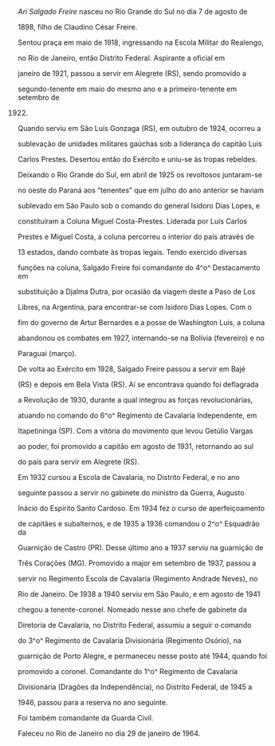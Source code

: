 

*Ari Salgado Freire* nasceu no Rio Grande do Sul no dia 7 de agosto de

1898, filho de Claudino César Freire.



Sentou praça em maio de 1918, ingressando na Escola Militar do Realengo,

no Rio de Janeiro, então Distrito Federal. Aspirante a oficial em

janeiro de 1921, passou a servir em Alegrete (RS), sendo promovido a

segundo-tenente em maio do mesmo ano e a primeiro-tenente em setembro de

1922.



Quando serviu em São Luís Gonzaga (RS), em outubro de 1924, ocorreu a

sublevação de unidades militares gaúchas sob a liderança do capitão Luís

Carlos Prestes. Desertou então do Exército e uniu-se às tropas rebeldes.

Deixando o Rio Grande do Sul, em abril de 1925 os revoltosos juntaram-se

no oeste do Paraná aos “tenentes” que em julho do ano anterior se haviam

sublevado em São Paulo sob o comando do general Isidoro Dias Lopes, e

constituíram a Coluna Miguel Costa-Prestes. Liderada por Luís Carlos

Prestes e Miguel Costa, a coluna percorreu o interior do país através de

13 estados, dando combate às tropas legais. Tendo exercido diversas

funções na coluna, Salgado Freire foi comandante do 4^o^ Destacamento em

substituição a Djalma Dutra, por ocasião da viagem deste a Paso de Los

Libres, na Argentina, para encontrar-se com Isidoro Dias Lopes. Com o

fim do governo de Artur Bernardes e a posse de Washington Luís, a coluna

abandonou os combates em 1927, internando-se na Bolívia (fevereiro) e no

Paraguai (março).



De volta ao Exército em 1928, Salgado Freire passou a servir em Bajé

(RS) e depois em Bela Vista (RS). Aí se encontrava quando foi deflagrada

a Revolução de 1930, durante a qual integrou as forças revolucionárias,

atuando no comando do 6^o^ Regimento de Cavalaria Independente, em

Itapetininga (SP). Com a vitória do movimento que levou Getúlio Vargas

ao poder, foi promovido a capitão em agosto de 1931, retornando ao sul

do país para servir em Alegrete (RS).



Em 1932 cursou a Escola de Cavalaria, no Distrito Federal, e no ano

seguinte passou a servir no gabinete do ministro da Guerra, Augusto

Inácio do Espírito Santo Cardoso. Em 1934 fez o curso de aperfeiçoamento

de capitães e subalternos, e de 1935 a 1936 comandou o 2^o^ Esquadrão da

Guarnição de Castro (PR). Desse último ano a 1937 serviu na guarnição de

Três Corações (MG). Promovido a major em setembro de 1937, passou a

servir no Regimento Escola de Cavalaria (Regimento Andrade Neves), no

Rio de Janeiro. De 1938 a 1940 serviu em São Paulo, e em agosto de 1941

chegou a tenente-coronel. Nomeado nesse ano chefe de gabinete da

Diretoria de Cavalaria, no Distrito Federal, assumiu a seguir o comando

do 3^o^ Regimento de Cavalaria Divisionária (Regimento Osório), na

guarnição de Porto Alegre, e permaneceu nesse posto até 1944, quando foi

promovido a coronel. Comandante do 1^o^ Regimento de Cavalaria

Divisionária (Dragões da Independência), no Distrito Federal, de 1945 a

1946, passou para a reserva no ano seguinte.



Foi também comandante da Guarda Civil.



Faleceu no Rio de Janeiro no dia 29 de janeiro de 1964.



